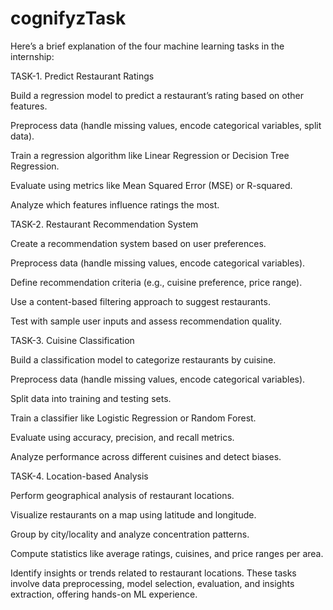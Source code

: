 # cognifyzTask
Here’s a brief explanation of the four machine learning tasks in the internship:

TASK-1. Predict Restaurant Ratings

Build a regression model to predict a restaurant’s rating based on other features.

Preprocess data (handle missing values, encode categorical variables, split data).

Train a regression algorithm like Linear Regression or Decision Tree Regression.

Evaluate using metrics like Mean Squared Error (MSE) or R-squared.

Analyze which features influence ratings the most.

TASK-2. Restaurant Recommendation System

Create a recommendation system based on user preferences.

Preprocess data (handle missing values, encode categorical variables).

Define recommendation criteria (e.g., cuisine preference, price range).

Use a content-based filtering approach to suggest restaurants.

Test with sample user inputs and assess recommendation quality.

TASK-3. Cuisine Classification

Build a classification model to categorize restaurants by cuisine.

Preprocess data (handle missing values, encode categorical variables).

Split data into training and testing sets.

Train a classifier like Logistic Regression or Random Forest.

Evaluate using accuracy, precision, and recall metrics.

Analyze performance across different cuisines and detect biases.

TASK-4. Location-based Analysis

Perform geographical analysis of restaurant locations.

Visualize restaurants on a map using latitude and longitude.

Group by city/locality and analyze concentration patterns.

Compute statistics like average ratings, cuisines, and price ranges per area.

Identify insights or trends related to restaurant locations.
These tasks involve data preprocessing, model selection, evaluation, and insights extraction, offering hands-on ML experience.
